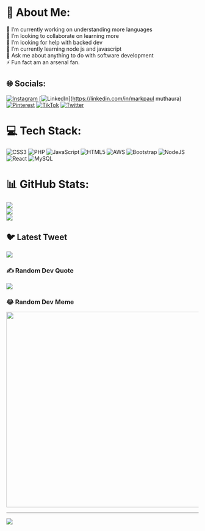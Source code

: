 # 💫 About Me:
🔭 I’m currently working on understanding more languages<br>👯 I’m looking to collaborate on learning more <br>🤝 I’m looking for help with backed dev<br>🌱 I’m currently learning node js and javascript<br>💬 Ask me about anything to do with software development<br>⚡ Fun fact am an arsenal fan.


## 🌐 Socials:
[![Instagram](https://img.shields.io/badge/Instagram-%23E4405F.svg?logo=Instagram&logoColor=white)](https://instagram.com/muthaura_jr) [![LinkedIn](https://img.shields.io/badge/LinkedIn-%230077B5.svg?logo=linkedin&logoColor=white)](https://linkedin.com/in/markpaul muthaura) [![Pinterest](https://img.shields.io/badge/Pinterest-%23E60023.svg?logo=Pinterest&logoColor=white)](https://pinterest.com/maqiie) [![TikTok](https://img.shields.io/badge/TikTok-%23000000.svg?logo=TikTok&logoColor=white)](https://tiktok.com/@maqiie) [![Twitter](https://img.shields.io/badge/Twitter-%231DA1F2.svg?logo=Twitter&logoColor=white)](https://twitter.com/@maqiie5) 

# 💻 Tech Stack:
![CSS3](https://img.shields.io/badge/css3-%231572B6.svg?style=for-the-badge&logo=css3&logoColor=white) ![PHP](https://img.shields.io/badge/php-%23777BB4.svg?style=for-the-badge&logo=php&logoColor=white) ![JavaScript](https://img.shields.io/badge/javascript-%23323330.svg?style=for-the-badge&logo=javascript&logoColor=%23F7DF1E) ![HTML5](https://img.shields.io/badge/html5-%23E34F26.svg?style=for-the-badge&logo=html5&logoColor=white) ![AWS](https://img.shields.io/badge/AWS-%23FF9900.svg?style=for-the-badge&logo=amazon-aws&logoColor=white) ![Bootstrap](https://img.shields.io/badge/bootstrap-%23563D7C.svg?style=for-the-badge&logo=bootstrap&logoColor=white) ![NodeJS](https://img.shields.io/badge/node.js-6DA55F?style=for-the-badge&logo=node.js&logoColor=white) ![React](https://img.shields.io/badge/react-%2320232a.svg?style=for-the-badge&logo=react&logoColor=%2361DAFB) ![MySQL](https://img.shields.io/badge/mysql-%2300f.svg?style=for-the-badge&logo=mysql&logoColor=white)
# 📊 GitHub Stats:
![](https://github-readme-stats.vercel.app/api?username=maqiie&theme=dark&hide_border=false&include_all_commits=true&count_private=true)<br/>
![](https://github-readme-streak-stats.herokuapp.com/?user=maqiie&theme=dark&hide_border=false)<br/>
![](https://github-readme-stats.vercel.app/api/top-langs/?username=maqiie&theme=dark&hide_border=false&include_all_commits=true&count_private=true&layout=compact)

## 🐦 Latest Tweet
[![](https://gtce.itsvg.in/api?username=@maqiie5)](https://gtce.itsvg.in)

### ✍️ Random Dev Quote
![](https://quotes-github-readme.vercel.app/api?type=horizontal&theme=dark)

### 😂 Random Dev Meme
<img src="https://random-memer.herokuapp.com/" width="512px"/>

---
[![](https://visitcount.itsvg.in/api?id=maqiie&icon=0&color=0)](https://visitcount.itsvg.in)

<!-- Proudly created with GPRM ( https://gprm.itsvg.in ) -->
